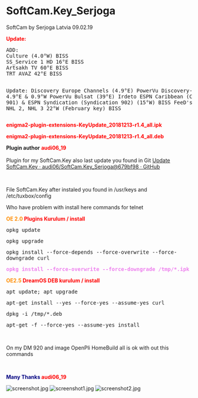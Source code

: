 # SoftCam.Key_Serjoga
SoftCam by Serjoga Latvia 09.02.19
<p><strong><span style="color: red">Update: </span></strong></p>
<pre>ADD:
Culture (4.0°W) BISS
SS_Service 1 HD 16°E BISS
Artsakh TV 60°E BISS
TRT AVAZ 42°E BISS

Update:
Discovery Europe Channels (4.9°E) PowerVu
Discovery-Networks 4.9°E & 0.9°W PowerVu
Bulsat (39°E) Irdeto
ESPN Caribbean (Caribbean 901) & ESPN Syndication (Syndication 902) (15°W) BISS
FeeD's NHL 1, NHL 2, NHL 3 22°W (February key) BISS
</pre>

<p><strong><span style="color: red">enigma2-plugin-extensions-KeyUpdate_20181213-r1.4_all.ipk</span></strong></p>
<p><strong><span style="color: red">enigma2-plugin-extensions-KeyUpdate_20181213-r1.4_all.deb</span></strong></p>
<p><strong>Plugin author</strong> <strong><span style="color:#FF0000;">audi06_19<br></span></strong><br> Plugin for my SoftCam.Key also last update you found in Git <a href="https://github.com/audi06/SoftCam.Key_Serjoga/commits/master/">Update SoftCam.Key · audi06/SoftCam.Key_Serjoga@679bf98 · GitHub</a></p>
<p><br></p>
<p>File SoftCam.Key after instaled you found in /usr/keys and /etc/tuxbox/config</p>
<p>Who have problem with install here commands for telnet</p>
<p><span style="color:#FF0000;"><strong></strong></span><strong><span style="color:#FF8C00;">OE 2.0</span></strong><span style="color:#FF0000;"><strong> Plugins Kurulum / install</strong></span></p>
<p><kbd>opkg update</kbd></p>
<p><kbd>opkg upgrade</kbd></p>
<p><kbd>opkg install --force-depends --force-overwrite --force-downgrade curl</kbd></p>
<p><strong><span style="color:#EE82EE;"><kbd>opkg install --force-overwrite --force-downgrade /tmp/*.ipk</kbd><br></span></strong></p>
<p><strong><span style="color:#FF8C00;">OE2.5</span><span style="color:#FF0000;"> DreamOS DEB kurulum / install</span></strong></p>
<p><kbd>apt update; apt upgrade</kbd></p>
<p><kbd>apt-get install --yes --force-yes --assume-yes curl</kbd></p>
<p><kbd>dpkg -i /tmp/*.deb</kbd></p>
<p><kbd>apt-get -f --force-yes --assume-yes install</kbd></p>
<p><br></p>
<p>On my DM 920 and image OpenPli HomeBuild all is ok with out this commands</p>
<p><span style="color:#000080;"><br></span></p>
<p><strong><span style="color:#000080;">Many Thanks </span><span style="color:#FF0000;">audi06_19</span><span style="color:#000080;"></span></strong><br></p>

<img src="http://www.hizliresimyukle.com/images/2018/12/03/screenshot.jpg" alt="screenshot.jpg" border="0">
<img src="http://www.hizliresimyukle.com/images/2018/12/03/screenshot1.jpg" alt="screenshot1.jpg" border="0">
<img src="http://www.hizliresimyukle.com/images/2018/12/03/screenshot2.jpg" alt="screenshot2.jpg" border="0">
